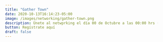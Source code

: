 ```yaml
---
title: "Gather Town"
date: 2020-10-13T16:14:23-05:00
image: /images/networking/gather-town.png
description: Únete al netwprking el día 00 de Octubre a las 00:00 hrs (GMT-5).
button: Regístrate aquí
draft: false
---
```


